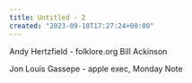```yaml
---
title: Untitled - 2
created: "2023-09-10T17:27:24+00:00"
---
```

Andy Hertzfield - folklore.org
Bill Ackinson

Jon Louis Gassepe - apple exec, Monday Note

